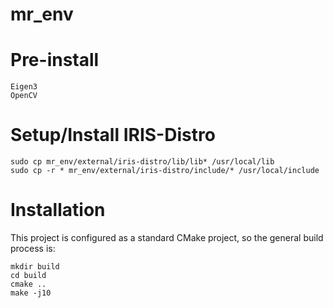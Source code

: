 # mr_env

Pre-install
===========
    
    Eigen3
    OpenCV

Setup/Install IRIS-Distro
=========================

    sudo cp mr_env/external/iris-distro/lib/lib* /usr/local/lib
    sudo cp -r * mr_env/external/iris-distro/include/* /usr/local/include
    

Installation
============

This project is configured as a standard CMake project, so the general build process is:

	mkdir build
	cd build
	cmake ..
	make -j10

